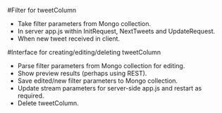 #Filter for tweetColumn

- Take filter parameters from Mongo collection.  
- In server app.js within InitRequest, NextTweets and UpdateRequest.  
- When new tweet received in client.  


#Interface for creating/editing/deleting tweetColumn

- Parse filter parameters from Mongo collection for editing.  
- Show preview results (perhaps using REST).  
- Save edited/new filter parameters to Mongo collection.  
- Update stream parameters for server-side app.js and restart as required.  
- Delete tweetColumn.  